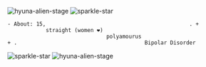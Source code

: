 ![hyuna-alien-stage](https://github.com/user-attachments/assets/fc54b4bb-72ac-430a-8caf-a1777cc6f9af) ![sparkle-star](https://github.com/user-attachments/assets/82fe9581-429b-4924-b01f-7218c24e03e1)




    - About: 15,                                             . + 
                straight (women ❤)
                                   polyamourus    
    + .                                        Bipolar Disorder
           


 ![sparkle-star](https://github.com/user-attachments/assets/82fe9581-429b-4924-b01f-7218c24e03e1) ![hyuna-alien-stage](https://github.com/user-attachments/assets/20b9b871-64d7-4d07-8d0e-ddca4eadec08)



<!---
grungedart/grungedart is a ✨ special ✨ repository because its `README.md` (this file) appears on your GitHub profile.
You can click the Preview link to take a look at your changes.
--->
